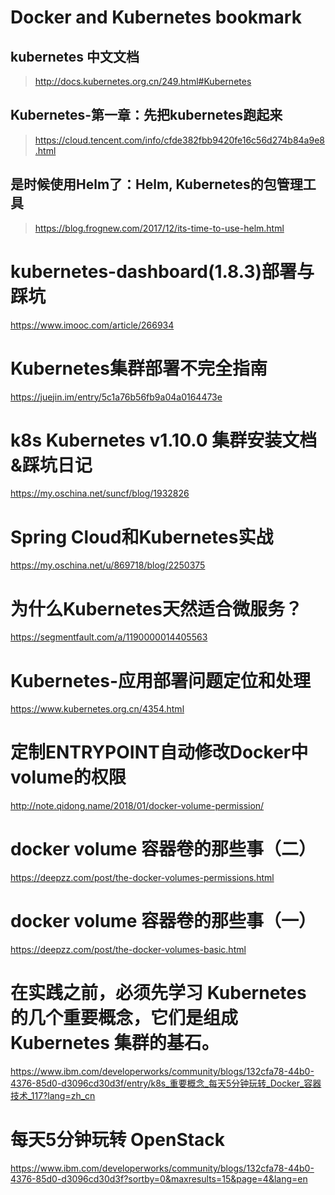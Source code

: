 # Docker and Kubernetes bookmark

## kubernetes 中文文档

><http://docs.kubernetes.org.cn/249.html#Kubernetes>

## Kubernetes-第一章：先把kubernetes跑起来

><https://cloud.tencent.com/info/cfde382fbb9420fe16c56d274b84a9e8.html>

## 是时候使用Helm了：Helm, Kubernetes的包管理工具

><https://blog.frognew.com/2017/12/its-time-to-use-helm.html>

# kubernetes-dashboard(1.8.3)部署与踩坑
https://www.imooc.com/article/266934
# Kubernetes集群部署不完全指南
https://juejin.im/entry/5c1a76b56fb9a04a0164473e
# k8s Kubernetes v1.10.0 集群安装文档 &踩坑日记
https://my.oschina.net/suncf/blog/1932826
# Spring Cloud和Kubernetes实战
https://my.oschina.net/u/869718/blog/2250375
# 为什么Kubernetes天然适合微服务？
https://segmentfault.com/a/1190000014405563
# Kubernetes-应用部署问题定位和处理
https://www.kubernetes.org.cn/4354.html
# 定制ENTRYPOINT自动修改Docker中volume的权限
http://note.qidong.name/2018/01/docker-volume-permission/
# docker volume 容器卷的那些事（二）
https://deepzz.com/post/the-docker-volumes-permissions.html
# docker volume 容器卷的那些事（一）
https://deepzz.com/post/the-docker-volumes-basic.html

# 在实践之前，必须先学习 Kubernetes 的几个重要概念，它们是组成 Kubernetes 集群的基石。
https://www.ibm.com/developerworks/community/blogs/132cfa78-44b0-4376-85d0-d3096cd30d3f/entry/k8s_重要概念_每天5分钟玩转_Docker_容器技术_117?lang=zh_cn
# 每天5分钟玩转 OpenStack
https://www.ibm.com/developerworks/community/blogs/132cfa78-44b0-4376-85d0-d3096cd30d3f?sortby=0&maxresults=15&page=4&lang=en